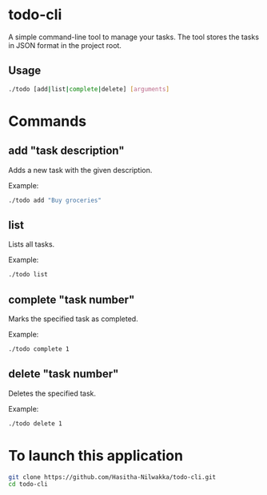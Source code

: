 # todo-cli

A simple command-line tool to manage your tasks.
The tool stores the tasks in JSON format in the project root.

## Usage

```sh
./todo [add|list|complete|delete] [arguments]
```

# Commands

## add "task description"
Adds a new task with the given description.

Example:
```sh
./todo add "Buy groceries"
```
## list
Lists all tasks.

Example:
```sh
./todo list
```

## complete "task number"
Marks the specified task as completed.

Example:
```sh
./todo complete 1
```

## delete "task number"
Deletes the specified task.

Example:
```sh
./todo delete 1
```

# To launch this application

```sh
git clone https://github.com/Hasitha-Nilwakka/todo-cli.git
cd todo-cli
```
